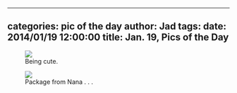 
---
categories: pic of the day
author: Jad
tags: 
date: 2014/01/19 12:00:00
title: Jan. 19, Pics of the Day 
---

<figure>
<img src="/img/2014/01/19/img_0779_large.jpg" />
<figcaption>Being cute.</figcaption>
</figure>

<figure>
<img src="/img/2014/01/19/img_0369_large.jpg" />
<figcaption>Package from Nana . . .</figcaption>
</figure>
